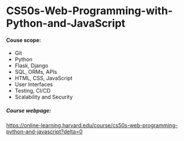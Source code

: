 # CS50s-Web-Programming-with-Python-and-JavaScript

#### Couse scope: 
* Git
* Python
* Flask, Django
* SQL, ORMs, APIs
* HTML, CSS, JavaScript
* User Interfaces
* Testing, CI/CD
* Scalability and Security


##### Course webpage: 
https://online-learning.harvard.edu/course/cs50s-web-programming-python-and-javascript?delta=0
